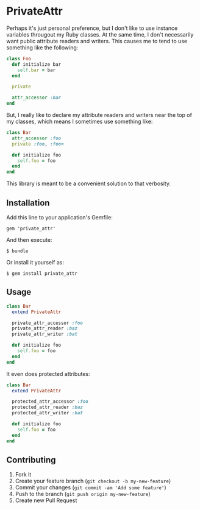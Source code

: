 # PrivateAttr

Perhaps it's just personal preference, but I don't like to use instance
variables througout my Ruby classes. At the same time, I don't
necessarily want public attribute readers and writers. This causes me to
tend to use something like the following:

```ruby
class Foo
  def initialize bar
    self.bar = bar
  end

  private

  attr_accessor :bar
end
```

But, I really like to declare my attribute readers and writers near the
top of my classes, which means I sometimes use something like:

```ruby
class Bar
  attr_accessor :foo
  private :foo, :foo=

  def initialize foo
    self.foo = foo
  end
end
```

This library is meant to be a convenient solution to that verbosity.

## Installation

Add this line to your application's Gemfile:

    gem 'private_attr'

And then execute:

    $ bundle

Or install it yourself as:

    $ gem install private_attr

## Usage

```ruby
class Bar
  extend PrivateAttr

  private_attr_accessor :foo
  private_attr_reader :baz
  private_attr_writer :bat

  def initialize foo
    self.foo = foo
  end
end
```

It even does protected attributes:

```ruby
class Bar
  extend PrivateAttr

  protected_attr_accessor :foo
  protected_attr_reader :baz
  protected_attr_writer :bat

  def initialize foo
    self.foo = foo
  end
end
```

## Contributing

1. Fork it
2. Create your feature branch (`git checkout -b my-new-feature`)
3. Commit your changes (`git commit -am 'Add some feature'`)
4. Push to the branch (`git push origin my-new-feature`)
5. Create new Pull Request
